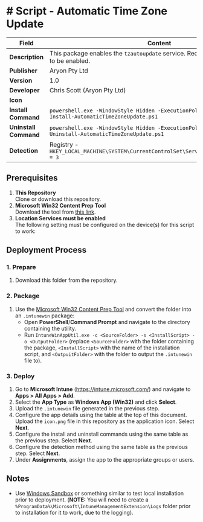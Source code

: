 # # Script - Automatic Time Zone Update

| Field                 | Content                                                                                                  |
| --------------------- | -------------------------------------------------------------------------------------------------------- |
| **Description**       | This package enables the `tzautoupdate` service. Requires Location Services to be enabled.               |
| **Publisher**         | Aryon Pty Ltd                                                                                            |
| **Version**           | 1.0                                                                                                      |
| **Developer**         | Chris Scott (Aryon Pty Ltd)                                                                              |
| **Icon**              |                                                                                                          |
| **Install Command**   | `powershell.exe -WindowStyle Hidden -ExecutionPolicy Bypass -File Install-AutomaticTimeZoneUpdate.ps1`   |
| **Uninstall Command** | `powershell.exe -WindowStyle Hidden -ExecutionPolicy Bypass -File Uninstall-AutomaticTimeZoneUpdate.ps1` |
| **Detection**         | Registry - `HKEY_LOCAL_MACHINE\SYSTEM\CurrentControlSet\Services\tzautoupdate\Start = 3`                 |

## Prerequisites

1. **This Repository**\
   Clone or download this repository.
2. **Microsoft Win32 Content Prep Tool**\
   Download the tool from [this link](https://github.com/microsoft/Microsoft-Win32-Content-Prep-Tool).
3. **Location Services must be enabled**\
   The following setting must be configured on the device(s) for this script to work:

## Deployment Process

### 1. Prepare

1. Download this folder from the repository.

### 2. Package

1. Use the [Microsoft Win32 Content Prep Tool](https://github.com/microsoft/Microsoft-Win32-Content-Prep-Tool) and
   convert the folder into an `.intunewin` package:
    - Open **PowerShell**/**Command Prompt** and navigate to the directory containing the utility.
    - Run `IntuneWinAppUtil.exe -c <SourceFolder> -s <InstallScript> -o <OutputFolder>` (replace `<SourceFolder>` with the folder containing the package, `<InstallScript>` with the name of the installation script, and `<OutpuitFolder>` with the folder to output the `.intunewin` file to).

### 3. Deploy

1. Go to **Microsoft Intune** (https://intune.microsoft.com/) and navigate to **Apps > All Apps > Add**.
2. Select the **App Type** as **Windows App (Win32)** and click **Select**.
3. Upload the `.intunewin` file generated in the previous step.
4. Configure the app details using the table at the top of this document. Upload the `icon.png` file in this repository
   as the application icon. Select **Next**.
5. Configure the install and uninstall commands using the same table as the previous step. Select **Next**.
6. Configure the detection method using the same table as the previous step. Select **Next**.
7. Under **Assignments**, assign the app to the appropriate groups or users.

## Notes

-   Use [Windows Sandbox](https://learn.microsoft.com/en-us/windows/security/application-security/application-isolation/windows-sandbox/windows-sandbox-overview) or something similar to test local installation prior to deployment. (**NOTE:** You will need to create a `%ProgramData%\Microsoft\IntuneManagementExtension\Logs` folder prior to installation for it to work, due to the logging).
